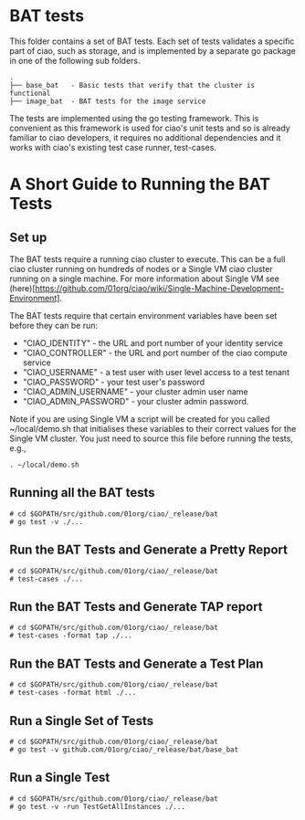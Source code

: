 # BAT tests

This folder contains a set of BAT tests.  Each set of tests validates a specific
part of ciao, such as storage, and is implemented by a separate go package in one of
the following sub folders.  

```
.
├── base_bat   - Basic tests that verify that the cluster is functional
├── image_bat  - BAT tests for the image service
```

The tests are implemented using the go testing framework.  This is convenient
as this framework is used for ciao's unit tests and so is already familiar
to ciao developers, it requires no additional dependencies and it works with ciao's
existing test case runner, test-cases.

# A Short Guide to Running the BAT Tests

## Set up

The BAT tests require a running ciao cluster to execute.  This can be a
full ciao cluster running on hundreds of nodes or a Single VM ciao cluster
running on a single machine.  For more information about Single VM see
(here)[https://github.com/01org/ciao/wiki/Single-Machine-Development-Environment].

The BAT tests require that certain environment variables have been set before they
can be run:

* "CIAO_IDENTITY" - the URL and port number of your identity service
* "CIAO_CONTROLLER" - the URL and port number of the ciao compute service
* "CIAO_USERNAME" - a test user with user level access to a test tenant
* "CIAO_PASSWORD" - your test user's password
* "CIAO_ADMIN_USERNAME" - your cluster admin user name
* "CIAO_ADMIN_PASSWORD" - your cluster admin password.

Note if you are using Single VM a script will be created for you called
~/local/demo.sh that initialises these variables to their correct
values for the Single VM cluster.  You just need to source this file
before running the tests, e.g.,

```
. ~/local/demo.sh
```

## Running all the BAT tests

```
# cd $GOPATH/src/github.com/01org/ciao/_release/bat
# go test -v ./...
```

## Run the BAT Tests and Generate a Pretty Report

```
# cd $GOPATH/src/github.com/01org/ciao/_release/bat
# test-cases ./...
```

## Run the BAT Tests and Generate TAP report

```
# cd $GOPATH/src/github.com/01org/ciao/_release/bat
# test-cases -format tap ./...
```

## Run the BAT Tests and Generate a Test Plan

```
# cd $GOPATH/src/github.com/01org/ciao/_release/bat
# test-cases -format html ./...
```

## Run a Single Set of Tests

```
# cd $GOPATH/src/github.com/01org/ciao/_release/bat
# go test -v github.com/01org/ciao/_release/bat/base_bat
```

## Run a Single Test

```
# cd $GOPATH/src/github.com/01org/ciao/_release/bat
# go test -v -run TestGetAllInstances ./...
```
